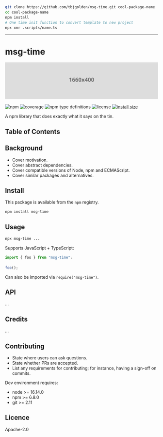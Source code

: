```sh
git clone https://github.com/tbjgolden/msg-time.git cool-package-name
cd cool-package-name
npm install
# One time init function to convert template to new project
npx xnr .scripts/name.ts
```

---

# msg-time

![banner](banner.svg)

![npm](https://img.shields.io/npm/v/msg-time)
![coverage](https://img.shields.io/badge/dynamic/json?url=https%3A%2F%2Fraw.githubusercontent.com%2Ftbjgolden%2Fmsg-time%2Fmain%2Fcoverage.json&label=coverage&query=$.total.lines.pct&color=brightgreen&suffix=%25)
![npm type definitions](https://img.shields.io/npm/types/msg-time)
![license](https://img.shields.io/npm/l/msg-time)
[![install size](https://packagephobia.com/badge?p=msg-time)](https://packagephobia.com/result?p=msg-time)

A npm library that does exactly what it says on the tin.

## Table of Contents

## Background

- Cover motivation.
- Cover abstract dependencies.
- Cover compatible versions of Node, npm and ECMAScript.
- Cover similar packages and alternatives.

## Install

This package is available from the `npm` registry.

```sh
npm install msg-time
```

## Usage

```sh
npx msg-time ...
```

Supports JavaScript + TypeScript:

```ts
import { foo } from "msg-time";

foo();
```

Can also be imported via `require("msg-time")`.

## API

...

## Credits

...

## Contributing

- State where users can ask questions.
- State whether PRs are accepted.
- List any requirements for contributing; for instance, having a sign-off on commits.

Dev environment requires:

- node >= 16.14.0
- npm >= 6.8.0
- git >= 2.11

## Licence

Apache-2.0
